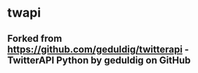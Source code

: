 # twapi
## Forked from https://github.com/geduldig/twitterapi - TwitterAPI Python by geduldig on GitHub
